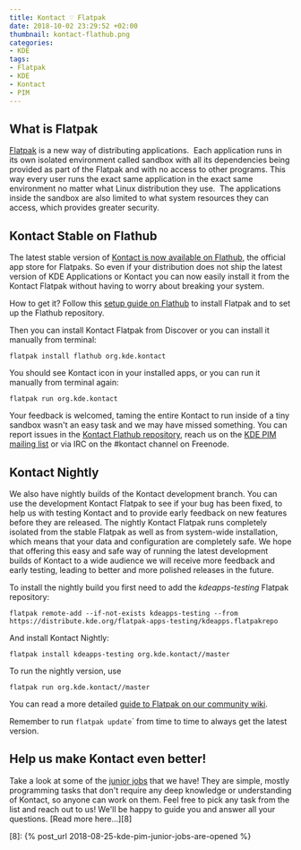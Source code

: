 ```yaml
---
title: Kontact ♡ Flatpak
date: 2018-10-02 23:29:52 +02:00
thumbnail: kontact-flathub.png
categories:
- KDE
tags:
- Flatpak
- KDE
- Kontact
- PIM
---
```

## What is Flatpak
[Flatpak][1] is a new way of distributing applications.  Each application runs in its own isolated environment called sandbox with all its dependencies being provided as part of the Flatpak and with no access to other programs. This way every user runs the exact same application in the exact same environment no matter what Linux distribution they use.  The applications inside the sandbox are also limited to what system resources they can access, which provides greater security.

## Kontact Stable on Flathub
The latest stable version of [Kontact is now available on Flathub][2], the official app store for Flatpaks. So even if your distribution does not ship the latest version of KDE Applications or Kontact you can now easily install it from the Kontact Flatpak without having to worry about breaking your system.

How to get it? Follow this [setup guide on Flathub][3] to install Flatpak and to set up the Flathub repository.

Then you can install Kontact Flatpak from Discover or you can install it manually from terminal:

    flatpak install flathub org.kde.kontact

You should see Kontact icon in your installed apps, or you can run it manually from terminal again:

    flatpak run org.kde.kontact

Your feedback is welcomed, taming the entire Kontact to run inside of a tiny sandbox wasn't an easy task and we may have missed something. You can report issues in the [Kontact Flathub repository][4], reach us on the [KDE PIM mailing list][5] or via IRC on the #kontact channel on Freenode.

## Kontact Nightly
We also have nightly builds of the Kontact development branch. You can use the development Kontact Flatpak to see if your bug has been fixed, to help us with testing Kontact and to provide early feedback on new features before they are released. The nightly Kontact Flatpak runs completely isolated from the stable Flatpak as well as from system-wide installation, which means that your data and configuration are completely safe. We hope that offering this easy and safe way of running the latest development builds of Kontact to a wide audience we will receive more feedback and early testing, leading to better and more polished releases in the future.

To install the nightly build you first need to add the *kdeapps-testing* Flatpak repository:

    flatpak remote-add --if-not-exists kdeapps-testing --from https://distribute.kde.org/flatpak-apps-testing/kdeapps.flatpakrepo

And install Kontact Nightly:

    flatpak install kdeapps-testing org.kde.kontact//master

To run the nightly version, use

    flatpak run org.kde.kontact//master

You can read a more detailed [guide to Flatpak on our community wiki][6].

Remember to run `flatpak update`</code>` from time to time to always get the latest version.



## Help us make Kontact even better!
Take a look at some of the [junior jobs][7] that we have! They are simple, mostly programming tasks that don't require any deep knowledge or understanding of Kontact, so anyone can work on them. Feel free to pick any task from the list and reach out to us! We'll be happy to guide you and answer all your questions. [Read more here...][8]

[1]: https://www.flatpak.org
[2]: https://flathub.org/apps/details/org.kde.kontact
[3]: https://flatpak.org/setup/
[4]: http://github.com/flathub/org.kde.kontact
[5]: https://mail.kde.org/mailman/listinfo/kde-pim
[6]: https://community.kde.org/KDE_PIM/Flatpak
[7]: https://phabricator.kde.org/tag/kde_pim_junior_jobs
[8]: {% post_url 2018-08-25-kde-pim-junior-jobs-are-opened %}